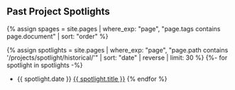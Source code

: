## Past Project Spotlights

{% assign spages = site.pages | where_exp: "page", "page.tags contains page.document" | sort: "order" %}

{% assign spotlights = site.pages | where_exp: "page", "page.path contains '/projects/spotlight/historical/'" | sort: "date" | reverse | limit: 30 %}
{%- for spotlight in spotlights -%}
* {{ spotlight.date }} [{{ spotlight.title }}]( {{spotlight.url}} )
{% endfor %} 